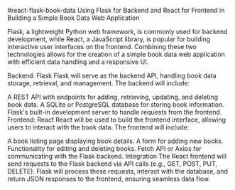 #react-flask-book-data
Using Flask for Backend and React for Frontend in Building a Simple Book Data Web Application

Flask, a lightweight Python web framework, is commonly used for backend development, while React, a JavaScript library, is popular for building interactive user interfaces on the frontend. Combining these two technologies allows for the creation of a simple book data web application with efficient data handling and a responsive UI.

Backend: Flask
Flask will serve as the backend API, handling book data storage, retrieval, and management. The backend will include:

A REST API with endpoints for adding, retrieving, updating, and deleting book data.
A SQLite or PostgreSQL database for storing book information.
Flask's built-in development server to handle requests from the frontend.
Frontend: React
React will be used to build the frontend interface, allowing users to interact with the book data. The frontend will include:

A book listing page displaying book details.
A form for adding new books.
Functionality for editing and deleting books.
Fetch API or Axios for communicating with the Flask backend.
Integration
The React frontend will send requests to the Flask backend via API calls (e.g., GET, POST, PUT, DELETE). Flask will process these requests, interact with the database, and return JSON responses to the frontend, ensuring seamless data flow.
